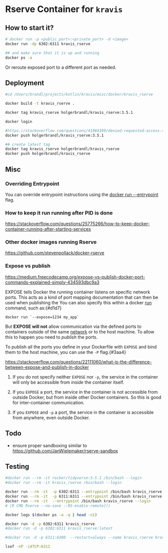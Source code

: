 # Rserve Container for `kravis`


## How to start it?

```bash
# docker run -p <public_port>:<private_port> -d <image>  
docker run -dp 6302:6311 kravis_rserve

## and make sure that it is up and running
docker ps -a
```

Or reroute exposed port to a different port as needed.



## Deployment

```bash
#cd /Users/brandl/projects/kotlin/kravis/misc/docker/kravis_rserve

docker build -t kravis_rserve .

docker tag kravis_rserve holgerbrandl/kravis_rserve:3.5.1

docker login

#https://stackoverflow.com/questions/41984399/denied-requested-access-to-the-resource-is-denied-docker
docker push holgerbrandl/kravis_rserve:3.5.1

## create latest tag
docker tag kravis_rserve holgerbrandl/kravis_rserve
docker push holgerbrandl/kravis_rserve
```

## Misc

### Overriding Entrypoint

You can override entrypoint instructions using the [docker run --entrypoint](https://docs.docker.com/engine/reference/run/#entrypoint-default-command-to-execute-at-runtime) flag.

### How to keep it run running after PID is done

https://stackoverflow.com/questions/25775266/how-to-keep-docker-container-running-after-starting-services


### Other docker images running Rserve

https://github.com/stevenpollack/docker-rserve


### Expose vs publish

https://medium.freecodecamp.org/expose-vs-publish-docker-port-commands-explained-simply-434593dbc9a3

EXPOSE tells Docker the running container listens on specific network ports. This acts as a kind of port mapping documentation that can then be used when publishing the
You can also specify this within a docker [run](https://docs.docker.com/engine/reference/run/) command, such as:{#d1d7}
```
docker run `--expose=1234 my_app`
```
But **EXPOSE will not** allow communication via the defined ports to containers outside of the same [network](https://docs.docker.com/network/) or to the host machine. To allow this to happen you need to *publish* the ports.

To publish all the ports you define in your Dockerfile with `EXPOSE` and bind them to the host machine, you can use the `-P` flag.{#3aa4}

https://stackoverflow.com/questions/22111060/what-is-the-difference-between-expose-and-publish-in-docker

1) If you do not specify neither `EXPOSE` nor `-p`, the service in the container will only be accessible from *inside* the container itself.

2) If you `EXPOSE` a port, the service in the container is not accessible from outside Docker, but from inside other Docker containers. So this is good for inter-container communication.

3) If you `EXPOSE` and `-p` a port, the service in the container is accessible from anywhere, even outside Docker.


## Todo

* ensure proper sandboxing similar to https://github.com/JanWielemaker/rserve-sandbox


## Testing

```bash
#docker run --rm -it rocker/tidyverse:3.5.1 /bin/bash --login
#docker run --rm -it kravis_rserve /bin/bash --login

docker run --rm -it  -p 6302:6311 --entrypoint /bin/bash kravis_rserve --login
docker run --rm -it  -p 6311:6311 --entrypoint /bin/bash kravis_rserve --login
docker run --rm -it  --entrypoint /bin/bash kravis_rserve --login
# [R CMD Rserve --no-save --RS-enable-remote]()

docker logs $(docker ps -a -q | head -n1)

docker run -d -p 6302:6311 kravis_rserve
#docker run -d -p 6302:6311 kravis_rserve:latest

#docker run -d -p 6311:6300  --restart=always --name kravis_rserve kravis_rserve

lsof -nP -i4TCP:6311
```


